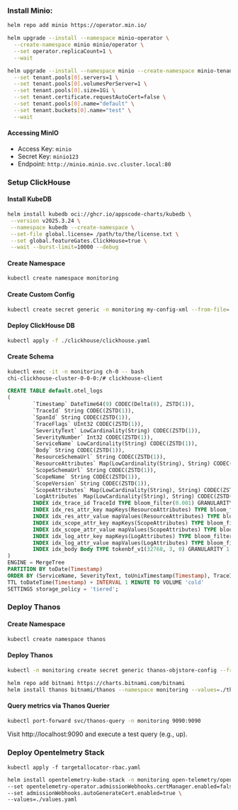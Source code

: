 ### Install Minio:

```bash
helm repo add minio https://operator.min.io/
````
```bash
helm upgrade --install --namespace minio-operator \
  --create-namespace minio minio/operator \
  --set operator.replicaCount=1 \
  --wait
```


```bash
helm upgrade --install --namespace minio --create-namespace minio-tenant minio/tenant \
  --set tenant.pools[0].servers=1 \
  --set tenant.pools[0].volumesPerServer=1 \
  --set tenant.pools[0].size=1Gi \
  --set tenant.certificate.requestAutoCert=false \
  --set tenant.pools[0].name="default" \
  --set tenant.buckets[0].name="test" \
  --wait
```

#### Accessing MinIO

- Access Key: `minio`
- Secret Key: `minio123`
- Endpoint: `http://minio.minio.svc.cluster.local:80`

### Setup ClickHouse

#### Install KubeDB

```bash
helm install kubedb oci://ghcr.io/appscode-charts/kubedb \
 --version v2025.3.24 \
 --namespace kubedb --create-namespace \
 --set-file global.license= /path/to/the/license.txt \
 --set global.featureGates.ClickHouse=true \
 --wait --burst-limit=10000 --debug
```

#### Create Namespace

```bash
kubectl create namespace monitoring
```

#### Create Custom Config

```bash
kubectl create secret generic -n monitoring my-config-xml --from-file=./clickhouse/custom-config.xml

```
#### Deploy ClickHouse DB

```bash
kubectl apply -f ./clickhouse/clickhouse.yaml
```

#### Create Schema

```bash
kubectl exec -it -n monitoring ch-0 -- bash
chi-clickhouse-cluster-0-0-0:/# clickhouse-client
```
```sql
CREATE TABLE default.otel_logs
(
        `Timestamp` DateTime64(9) CODEC(Delta(8), ZSTD(1)),
        `TraceId` String CODEC(ZSTD(1)),
        `SpanId` String CODEC(ZSTD(1)),
        `TraceFlags` UInt32 CODEC(ZSTD(1)),
        `SeverityText` LowCardinality(String) CODEC(ZSTD(1)),
        `SeverityNumber` Int32 CODEC(ZSTD(1)),
        `ServiceName` LowCardinality(String) CODEC(ZSTD(1)),
        `Body` String CODEC(ZSTD(1)),
        `ResourceSchemaUrl` String CODEC(ZSTD(1)),
        `ResourceAttributes` Map(LowCardinality(String), String) CODEC(ZSTD(1)),
        `ScopeSchemaUrl` String CODEC(ZSTD(1)),
        `ScopeName` String CODEC(ZSTD(1)),
        `ScopeVersion` String CODEC(ZSTD(1)),
        `ScopeAttributes` Map(LowCardinality(String), String) CODEC(ZSTD(1)),
        `LogAttributes` Map(LowCardinality(String), String) CODEC(ZSTD(1)),
        INDEX idx_trace_id TraceId TYPE bloom_filter(0.001) GRANULARITY 1,
        INDEX idx_res_attr_key mapKeys(ResourceAttributes) TYPE bloom_filter(0.01) GRANULARITY 1,
        INDEX idx_res_attr_value mapValues(ResourceAttributes) TYPE bloom_filter(0.01) GRANULARITY 1,
        INDEX idx_scope_attr_key mapKeys(ScopeAttributes) TYPE bloom_filter(0.01) GRANULARITY 1,
        INDEX idx_scope_attr_value mapValues(ScopeAttributes) TYPE bloom_filter(0.01) GRANULARITY 1,
        INDEX idx_log_attr_key mapKeys(LogAttributes) TYPE bloom_filter(0.01) GRANULARITY 1,
        INDEX idx_log_attr_value mapValues(LogAttributes) TYPE bloom_filter(0.01) GRANULARITY 1,
        INDEX idx_body Body TYPE tokenbf_v1(32768, 3, 0) GRANULARITY 1
)
ENGINE = MergeTree
PARTITION BY toDate(Timestamp)
ORDER BY (ServiceName, SeverityText, toUnixTimestamp(Timestamp), TraceId)
TTL toDateTime(Timestamp) + INTERVAL 1 MINUTE TO VOLUME 'cold'
SETTINGS storage_policy = 'tiered';
```


### Deploy Thanos

#### Create Namespace

```bash
kubectl create namespace thanos
```

#### Deploy Thanos

```bash
kubectl -n monitoring create secret generic thanos-objstore-config --from-file=objstore.yml=./thanos/s3.yaml
```

```bash
helm repo add bitnami https://charts.bitnami.com/bitnami
helm install thanos bitnami/thanos --namespace monitoring --values=./thanos/values.yaml
```

#### Query metrics via Thanos Querier

```bash
kubectl port-forward svc/thanos-query -n monitoring 9090:9090
```
Visit http://localhost:9090 and execute a test query (e.g., up).

### Deploy Opentelmetry Stack

```
kubectl apply -f targetallocator-rbac.yaml
```

```bash
helm install opentelemetry-kube-stack -n monitoring open-telemetry/opentelemetry-kube-stack \
--set opentelemetry-operator.admissionWebhooks.certManager.enabled=false \
--set admissionWebhooks.autoGenerateCert.enabled=true \
--values=./values.yaml
```
